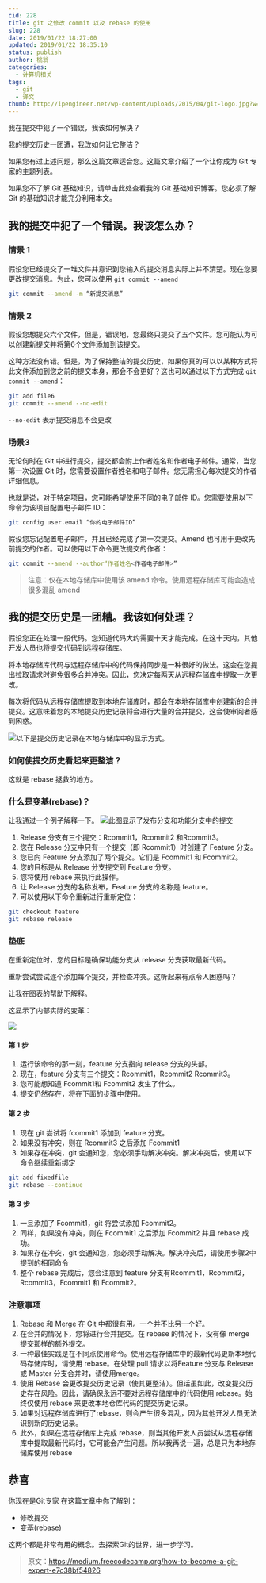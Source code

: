 ```yaml
---
cid: 228
title: git 之修改 commit 以及 rebase 的使用
slug: 228
date: 2019/01/22 18:27:00
updated: 2019/01/22 18:35:10
status: publish
author: 桃翁
categories: 
  - 计算机相关
tags: 
  - git
  - 译文
thumb: http://ipengineer.net/wp-content/uploads/2015/04/git-logo.jpg?w=640
---
```



我在提交中犯了一个错误，我该如何解决？

我的提交历史一团遭，我改如何让它整洁？

如果您有过上述问题，那么这篇文章适合您。这篇文章介绍了一个让你成为 Git 专家的主题列表。

如果您不了解 Git 基础知识，请单击此处查看我的 Git 基础知识博客。您必须了解 Git 的基础知识才能充分利用本文。

## 我的提交中犯了一个错误。我该怎么办？

### 情景 1 
假设您已经提交了一堆文件并意识到您输入的提交消息实际上并不清楚。现在您要更改提交消息。为此，您可以使用 `git commit --amend`

```bash
git commit --amend -m “新提交消息”
```

### 情景 2
假设您想提交六个文件，但是，错误地，您最终只提交了五个文件。您可能认为可以创建新提交并将第6个文件添加到该提交。

这种方法没有错。但是，为了保持整洁的提交历史，如果你真的可以以某种方式将此文件添加到您之前的提交本身，那会不会更好？这也可以通过以下方式完成 `git commit --amend`：

```bash
git add file6 
git commit --amend --no-edit
```
`--no-edit` 表示提交消息不会更改

### 场景3
无论何时在 Git 中进行提交，提交都会附上作者姓名和作者电子邮件。通常，当您第一次设置 Git 时，您需要设置作者姓名和电子邮件。您无需担心每次提交的作者详细信息。

也就是说，对于特定项目，您可能希望使用不同的电子邮件 ID。您需要使用以下命令为该项目配置电子邮件 ID：

```bash
git config user.email “你的电子邮件ID”
```

假设您忘记配置电子邮件，并且已经完成了第一次提交。Amend 也可用于更改先前提交的作者。可以使用以下命令更改提交的作者：

```bash
git commit --amend --author“作者姓名<作者电子邮件>”
```

> 注意：仅在本地存储库中使用该 amend 命令。使用远程存储库可能会造成很多混乱 amend

## 我的提交历史是一团糟。我该如何处理？

假设您正在处理一段代码。您知道代码大约需要十天才能完成。在这十天内，其他开发人员也将提交代码到远程存储库。

将本地存储库代码与远程存储库中的代码保持同步是一种很好的做法。这会在您提出拉取请求时避免很多合并冲突。因此，您决定每两天从远程存储库中提取一次更改。

每次将代码从远程存储库提取到本地存储库时，都会在本地存储库中创建新的合并提交。这意味着您的本地提交历史记录将会进行大量的合并提交，这会使审阅者感到困惑。

![以下是提交历史记录在本地存储库中的显示方式。](http://imgs.taoweng.site/blog/typecho/1548153123.png)

### 如何使提交历史看起来更整洁？
这就是 rebase 拯救的地方。

### 什么是变基(rebase)？

让我通过一个例子解释一下。
![此图显示了发布分支和功能分支中的提交](http://imgs.taoweng.site/blog/typecho/1548153160.png)

1. Release 分支有三个提交：Rcommit1，Rcommit2 和Rcommit3。
2. 您在 Release 分支中只有一个提交（即 Rcommit1）时创建了 Feature 分支。
3. 您已向 Feature 分支添加了两个提交。它们是 Fcommit1 和 Fcommit2。
4. 您的目标是从 Release 分支提交到 Feature 分支。
5. 您将使用 rebase 来执行此操作。
6. 让 Release 分支的名称发布，Feature 分支的名称是 feature。
7. 可以使用以下命令重新进行重新定位：

```bash
git checkout feature
git rebase release
```

### 垫底

在重新定位时，您的目标是确保功能分支从 release 分支获取最新代码。

重新尝试尝试逐个添加每个提交，并检查冲突。这听起来有点令人困惑吗？

让我在图表的帮助下解释。

这显示了内部实际的变革：

![](http://imgs.taoweng.site/blog/typecho/1548153188.png)

#### 第 1 步
1. 运行该命令的那一刻，feature 分支指向 release 分支的头部。
2. 现在，feature 分支有三个提交：Rcommit1，Rcommit2 Rcommit3。
3. 您可能想知道 Fcommit1和 Fcommit2 发生了什么。
4. 提交仍然存在，将在下面的步骤中使用。

#### 第 2 步

1. 现在 git 尝试将 fcommit1 添加到 feature 分支。
2. 如果没有冲突，则在 Rcommit3 之后添加 Fcommit1
3. 如果存在冲突，git 会通知您，您必须手动解决冲突。解决冲突后，使用以下命令继续重新绑定

```bash
git add fixedfile 
git rebase --continue
```

#### 第 3 步

1. 一旦添加了 Fcommit1，git 将尝试添加 Fcommit2。
2. 同样，如果没有冲突，则在 Fcommit1 之后添加 Fcommit2 并且 rebase 成功。
3. 如果存在冲突，git 会通知您，您必须手动解决。解决冲突后，请使用步骤2中提到的相同命令
4. 整个 rebase 完成后，您会注意到 feature 分支有Rcommit1，Rcommit2，Rcommit3，Fcommit1 和 Fcommit2。

### 注意事项

1. Rebase 和 Merge 在 Git 中都很有用。一个并不比另一个好。
2. 在合并的情况下，您将进行合并提交。在 rebase 的情况下，没有像 merge 提交那样的额外提交。
3. 一种最佳实践是在不同点使用命令。使用远程存储库中的最新代码更新本地代码存储库时，请使用 rebase。在处理 pull 请求以将Feature 分支与 Release 或 Master 分支合并时，请使用merge。
4. 使用 Rebase 会更改提交历史记录（使其更整洁）。但话虽如此，改变提交历史存在风险。因此，请确保永远不要对远程存储库中的代码使用 rebase。始终仅使用 rebase 来更改本地仓库代码的提交历史记录。
5. 如果对远程存储库进行了rebase，则会产生很多混乱，因为其他开发人员无法识别新的历史记录。
6. 此外，如果在远程存储库上完成 rebase，则当其他开发人员尝试从远程存储库中提取最新代码时，它可能会产生问题。所以我再说一遍，总是只为本地存储库使用 rebase

## 恭喜

你现在是Git专家
在这篇文章中你了解到：

- 修改提交
- 变基(rebase)

这两个都是非常有用的概念。去探索Git的世界，进一步学习。

> 原文：https://medium.freecodecamp.org/how-to-become-a-git-expert-e7c38bf54826

